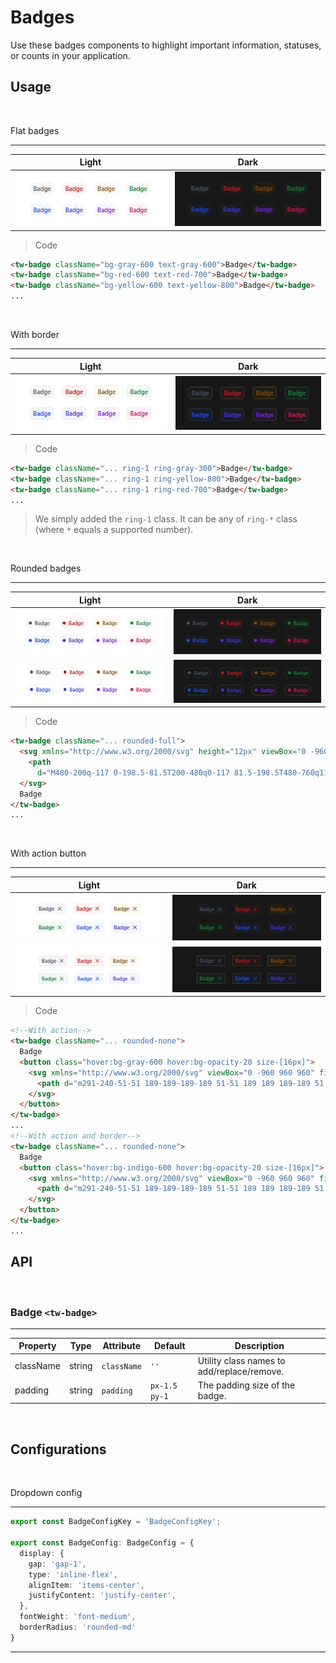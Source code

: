 # Badges

Use these badges components to highlight important information, statuses, or counts in your application.

## Usage

<br/>

Flat badges

---
Light | Dark
---------- | ---------
![""](images/badge/badge-flat.png) | ![""](images/badge/badge-flat-dark.png)

>Code

```html
<tw-badge className="bg-gray-600 text-gray-600">Badge</tw-badge>
<tw-badge className="bg-red-600 text-red-700">Badge</tw-badge>
<tw-badge className="bg-yellow-600 text-yellow-800">Badge</tw-badge>
...
```

<br/>

With border

---
Light | Dark
---------- | ---------
![""](images/badge/badge-with-border.png) | ![""](images/badge/badge-with-border-dark.png)

>Code

```html
<tw-badge className="... ring-1 ring-gray-300">Badge</tw-badge>
<tw-badge className="... ring-1 ring-yellow-800">Badge</tw-badge>
<tw-badge className="... ring-1 ring-red-700">Badge</tw-badge>
...
```

> We simply added the ``ring-1`` class. It can be any of ``ring-*`` class (where ``*`` equals a supported number).

<br/>

Rounded badges

---
Light | Dark
---------- | ---------
![""](images/badge/badge-rounded-with-leading-icon.png) | ![""](images/badge/badge-rounded-with-leading-icon-dark.png)
![""](images/badge/badge-rounded-with-leading-icon-and-border.png) | ![""](images/badge/badge-rounded-with-leading-icon-and-border-dark.png)

>Code

```html
<tw-badge className="... rounded-full">
  <svg xmlns="http://www.w3.org/2000/svg" height="12px" viewBox="0 -960 960 960" width="12px" fill="currentColor">
    <path
      d="M480-200q-117 0-198.5-81.5T200-480q0-117 81.5-198.5T480-760q117 0 198.5 81.5T760-480q0 117-81.5 198.5T480-200Z" />
  </svg>
  Badge
</tw-badge>
...
```

<br/>

With action button

---
Light | Dark
---------- | ---------
![""](images/badge/badge-with-action.png) | ![""](images/badge/badge-with-action-dark.png)
![""](images/badge/badge-with-action-and-border.png) | ![""](images/badge/badge-with-action-and-border-dark.png)

>Code

```html
<!--With action-->
<tw-badge className="... rounded-none">
  Badge
  <button class="hover:bg-gray-600 hover:bg-opacity-20 size-[16px]">
    <svg xmlns="http://www.w3.org/2000/svg" viewBox="0 -960 960 960" fill="currentColor">
      <path d="m291-240-51-51 189-189-189-189 51-51 189 189 189-189 51 51-189 189 189 189-51 51-189-189-189 189Z" />
    </svg>
  </button>
</tw-badge>
...
<!--With action and border-->
<tw-badge className="... rounded-none">
  Badge
  <button class="hover:bg-indigo-600 hover:bg-opacity-20 size-[16px]">
    <svg xmlns="http://www.w3.org/2000/svg" viewBox="0 -960 960 960" fill="currentColor">
      <path d="m291-240-51-51 189-189-189-189 51-51 189 189 189-189 51 51-189 189 189 189-51 51-189-189-189 189Z" />
    </svg>
  </button>
</tw-badge>
...
```

## API

<br/>

### Badge `<tw-badge>`

---
Property  | Type        | Attribute   | Default | Description
----------|-------------|-------------|---------|------------
className | string      | `className` |  `''`   | Utility class names to add/replace/remove.
padding | string      | `padding` |  `px-1.5 py-1`   | The padding size of the badge.

<br/>

## Configurations

<br/>

Dropdown config

---

```ts
export const BadgeConfigKey = 'BadgeConfigKey';

export const BadgeConfig: BadgeConfig = {
  display: {
    gap: 'gap-1',
    type: 'inline-flex',
    alignItem: 'items-center',
    justifyContent: 'justify-center',
  },
  fontWeight: 'font-medium',
  borderRadius: 'rounded-md'
}
```

---
